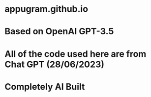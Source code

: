 # appugram.github.io

# Based on OpenAI GPT-3.5
# All of the code used here are from Chat GPT (28/06/2023)
# Completely AI Built
